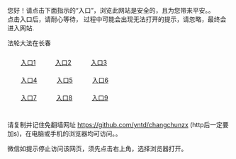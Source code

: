 您好！请点击下面指示的“入口”，浏览此网站是安全的，且为您带来平安。。 <br/>
点击入口后，请耐心等待， 过程中可能会出现无法打开的提示，请忽略，最终会进入网站. </br>

法轮大法在长春<br/>
<div style="padding:10px"><a style="margin:20px" target="_blank" href="https://d1blicn5p17py8.cloudfront.net/2Qpsp?mfjypdr" id="ccLink1" rel="nofollow">入口1</a> <a target="_blank" style="margin:20px" href="https://d3pfi7i0czzudi.cloudfront.net/2Qpsp?ckpegduu" id="ccLink2" rel="nofollow">入口2</a> <a style="margin:20px" target="_blank" href="https://d3qt7r6hmk1m18.cloudfront.net/2Qpsp?whdkfjmo" id="ccLink3" rel="nofollow">入口3</a></div>

<div style="padding:10px" ><a style="margin:20px" target="_blank" href="https://d1blicn5p17py8.cloudfront.net/2Qpsp?mfjypdr" id="ccLink4" rel="nofollow">入口4</a> <a style="margin:20px" href="https://d3pfi7i0czzudi.cloudfront.net/2Qpsp?ckpegduu" target="_blank" id="ccLink5" rel="nofollow">入口5</a> <a style="margin:20px" href="https://d3qt7r6hmk1m18.cloudfront.net/2Qpsp?whdkfjmo" target="_blank" id="ccLink6" rel="nofollow">入口6</a></div>

<div style="padding:10px"><a style="margin:20px" target="_blank" href="https://d1blicn5p17py8.cloudfront.net/2Qpsp?mfjypdr" id="ccLink7" rel="nofollow">入口7</a> <a style="margin:20px" href="https://d3pfi7i0czzudi.cloudfront.net/2Qpsp?ckpegduu" target="_blank" id="ccLink8" rel="nofollow">入口8</a> <a style="margin:20px" target="_blank" href="https://d3qt7r6hmk1m18.cloudfront.net/2Qpsp?whdkfjmo" id="ccLink9" rel="nofollow">入口9</a></div>

<br/>



请复制并记住免翻墙网址 https://github.com/yntd/changchunzx (http后一定要加s)，在电脑或手机的浏览器均可访问。。<br/>

微信如提示停止访问该网页，须先点击右上角，选择浏览器打开。
